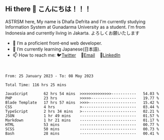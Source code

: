 ## Hi there 👋 こんにちは！！！
ASTRSM here, My name is Dhafa Defrita and I'm currently studying Information System at Gunadarma University as a student. I'm from Indonesia and currently living in Jakarta. よろしくお願いたします

- 🔭 I’m a proficient front-end web developer.
- 🌱 I’m currently learning Japanese(日本語).
- 📫 How to reach me: 🐦[Twitter](https://twitter.com/0_astrsm)&nbsp;&nbsp;&nbsp;&nbsp;📧[Email](ddefrito84@gmail.com)&nbsp;&nbsp;&nbsp;&nbsp;💼[LinkedIn](https://www.linkedin.com/in/dhafa-defrita-rama-yudistira-9357a9229/)
<br>
<!-- <p align="left">
<a href="https://github.com/ASTRSM">
  <img height="180em" src="https://github-readme-stats-eight-theta.vercel.app/api?username=ASTRSM&show_icons=true&theme=dracula&include_all_commits=true&count_private=true"/>
  <img height="180em" src="https://github-readme-stats-eight-theta.vercel.app/api/top-langs/?username=ASTRSM&layout=compact&langs_count=8&theme=dracula"/>
</a>
</p> -->

<!--START_SECTION:waka-->

```text
From: 25 January 2023 - To: 08 May 2023

Total Time: 116 hrs 25 mins

JavaScript       62 hrs 54 mins  >>>>>>>>>>>>>>-----------   54.03 %
PHP              23 hrs          >>>>>--------------------   19.77 %
Blade Template   17 hrs 57 mins  >>>>---------------------   15.42 %
CSS              4 hrs           >------------------------   03.44 %
TypeScript       2 hrs 34 mins   >------------------------   02.21 %
JSON             1 hr 49 mins    -------------------------   01.57 %
Markdown         1 hr 21 mins    -------------------------   01.17 %
HTML             53 mins         -------------------------   00.77 %
SCSS             50 mins         -------------------------   00.73 %
Bash             28 mins         -------------------------   00.41 %
```

<!--END_SECTION:waka-->
